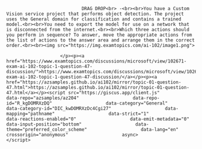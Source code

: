 <p class="card-text">
							
								DRAG DROP<br> -<br><br>You have a Custom Vision service project that performs object detection. The project uses the General domain for classification and contains a trained model.<br><br>You need to export the model for use on a network that is disconnected from the internet.<br><br>Which three actions should you perform in sequence? To answer, move the appropriate actions from the list of actions to the answer area and arrange them in the correct order.<br><br><img src="https://img.examtopics.com/ai-102/image1.png">
							
						</p><p><a href="https://www.examtopics.com/discussions/microsoft/view/102671-exam-ai-102-topic-1-question-47-discussion/">https://www.examtopics.com/discussions/microsoft/view/102671-exam-ai-102-topic-1-question-47-discussion/</a></p><p><a href="https://azsamples.github.io/ai102/mirror/topic-01-question-47.html">https://azsamples.github.io/ai102/mirror/topic-01-question-47.html</a></p><script src="https://giscus.app/client.js"                    data-repo="azsamples/az204"                    data-repo-id="R_kgDOMRXzDQ"                    data-category="General"                    data-category-id="DIC_kwDOMRXzDc4Cgi27"                    data-mapping="pathname"                    data-strict="1"                    data-reactions-enabled="0"                    data-emit-metadata="0"                    data-input-position="bottom"                    data-theme="preferred_color_scheme"                    data-lang="en"                    crossorigin="anonymous"                    async>                    </script>